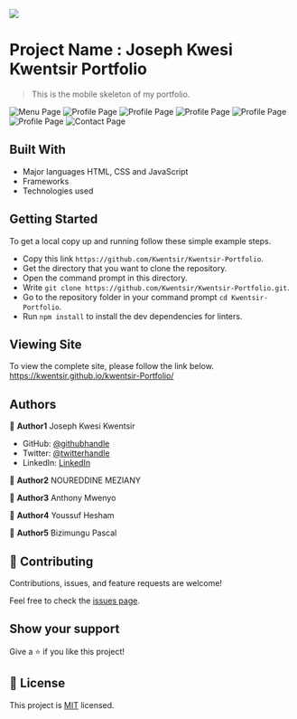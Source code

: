 ![](https://img.shields.io/badge/Microverse-blueviolet)

# Project Name : Joseph Kwesi Kwentsir Portfolio

> This is the mobile skeleton of my portfolio.

![Menu Page](./Screenshots/menupage.png)
![Profile Page](./Screenshots/profilepage1.png)
![Profile Page](./Screenshots/profilepage2.png)
![Profile Page](./Screenshots/profilepage3.png)
![Profile Page](./Screenshots/profilepage4.png)
![Profile Page](./Screenshots/profilepage5.png)
![Contact Page](./Screenshots/contactpage.png)

## Built With

- Major languages
  HTML, CSS and JavaScript
- Frameworks
- Technologies used

## Getting Started

To get a local copy up and running follow these simple example steps.

- Copy this link `https://github.com/Kwentsir/Kwentsir-Portfolio`.
- Get the directory that you want to clone the repository.
- Open the command prompt in this directory.
- Write `git clone https://github.com/Kwentsir/Kwentsir-Portfolio.git`.
- Go to the repository folder in your command prompt `cd Kwentsir-Portfolio`.
- Run `npm install` to install the dev dependencies for linters.

## Viewing Site

To view the complete site, please follow the link below.
https://kwentsir.github.io/kwentsir-Portfolio/

## Authors

👤 **Author1**
Joseph Kwesi Kwentsir

- GitHub: [@githubhandle](https://github.com/kwentsir)
- Twitter: [@twitterhandle](https://twitter.com/jkwentsir)
- LinkedIn: [LinkedIn](https://linkedin.com/in/josephkwentsir)

👤 **Author2**
NOUREDDINE MEZIANY

👤 **Author3**
Anthony Mwenyo

👤 **Author4**
Youssuf Hesham

👤 **Author5**
Bizimungu Pascal

## 🤝 Contributing

Contributions, issues, and feature requests are welcome!

Feel free to check the [issues page](../../issues/).

## Show your support

Give a ⭐️ if you like this project!

## 📝 License

This project is [MIT](./MIT.md) licensed.
